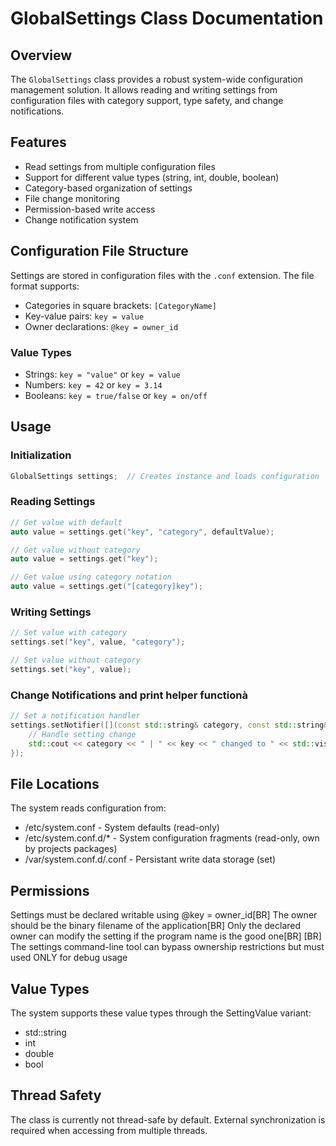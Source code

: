 # GlobalSettings Class Documentation

## Overview
The `GlobalSettings` class provides a robust system-wide configuration management solution. It allows reading and writing settings from configuration files with category support, type safety, and change notifications.

## Features
- Read settings from multiple configuration files
- Support for different value types (string, int, double, boolean)
- Category-based organization of settings
- File change monitoring
- Permission-based write access
- Change notification system

## Configuration File Structure
Settings are stored in configuration files with the `.conf` extension. The file format supports:
- Categories in square brackets: `[CategoryName]`
- Key-value pairs: `key = value`
- Owner declarations: `@key = owner_id`

### Value Types
- Strings: `key = "value"` or `key = value`
- Numbers: `key = 42` or `key = 3.14`
- Booleans: `key = true/false` or `key = on/off`

## Usage

### Initialization
```cpp
GlobalSettings settings;  // Creates instance and loads configuration
```

### Reading Settings
```cpp
// Get value with default
auto value = settings.get("key", "category", defaultValue);

// Get value without category
auto value = settings.get("key");

// Get value using category notation
auto value = settings.get("[category]key");
```

### Writing Settings
```cpp
// Set value with category
settings.set("key", value, "category");

// Set value without category
settings.set("key", value);
```

### Change Notifications and print helper functionà
```cpp
// Set a notification handler
settings.setNotifier([](const std::string& category, const std::string& key, SettingValue value) {
    // Handle setting change
    std::cout << category << " | " << key << " changed to " << std::visit(setting_value_functor(), value) << std::endl;
});
```

## File Locations
The system reads configuration from:

 - /etc/system.conf - System defaults (read-only)
 - /etc/system.conf.d/* - System configuration fragments (read-only, own by projects packages)
 - /var/system.conf.d/<appid>.conf - Persistant write data storage (set)

## Permissions

Settings must be declared writable using @key = owner_id[BR]
The owner should be the binary filename of the application[BR]
Only the declared owner can modify the setting if the program name is the good one[BR]
[BR]
The settings command-line tool can bypass ownership restrictions but must used ONLY for debug usage

## Value Types
The system supports these value types through the SettingValue variant:

 - std::string
 - int
 - double
 - bool


## Thread Safety
The class is currently not thread-safe by default. External synchronization is required when accessing from multiple threads.
